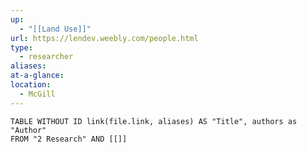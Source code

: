 ```yaml
---
up:
  - "[[Land Use]]"
url: https://lendev.weebly.com/people.html
type:
  - researcher
aliases: 
at-a-glance: 
location:
  - McGill
---
```


```dataview
TABLE WITHOUT ID link(file.link, aliases) AS "Title", authors as "Author"
FROM "2 Research" AND [[]]
```

